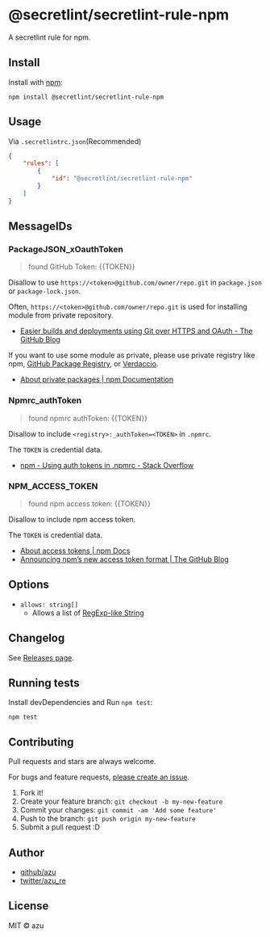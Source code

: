 # @secretlint/secretlint-rule-npm

A secretlint rule for npm.

## Install

Install with [npm](https://www.npmjs.com/):

    npm install @secretlint/secretlint-rule-npm

## Usage

Via `.secretlintrc.json`(Recommended)

```json
{
    "rules": [
        {
            "id": "@secretlint/secretlint-rule-npm"
        }
    ]
}
```

## MessageIDs

### PackageJSON_xOauthToken
> found GitHub Token: {{TOKEN}}

Disallow to use `https://<token>@github.com/owner/repo.git` in `package.json` or `package-lock.json`.

Often, `https://<token>@github.com/owner/repo.git` is used for installing module from private repository.

- [Easier builds and deployments using Git over HTTPS and OAuth - The GitHub Blog](https://github.blog/2012-09-21-easier-builds-and-deployments-using-git-over-https-and-oauth/)

If you want to use some module as private, please use private registry like npm, [GitHub Package Registry](https://help.github.com/packages/publishing-and-managing-packages/about-github-packages), or [Verdaccio](https://verdaccio.org/).

- [About private packages | npm Documentation](https://docs.npmjs.com/about-private-packages)

### Npmrc_authToken
> found npmrc authToken: {{TOKEN}}

Disallow to include `<registry>:_authToken=<TOKEN>` in `.npmrc`.

The `TOKEN` is credential data.

- [npm - Using auth tokens in .npmrc - Stack Overflow](https://stackoverflow.com/questions/53099434/using-auth-tokens-in-npmrc)

### NPM_ACCESS_TOKEN
> found npm access token: {{TOKEN}}

Disallow to include npm access token.

The `TOKEN` is credential data.

- [About access tokens | npm Docs](https://docs.npmjs.com/about-access-tokens)
- [Announcing npm’s new access token format | The GitHub Blog](https://github.blog/2021-09-23-announcing-npms-new-access-token-format/)

## Options

- `allows: string[]`
    - Allows a list of [RegExp-like String](https://github.com/textlint/regexp-string-matcher#regexp-like-string)

## Changelog

See [Releases page](https://github.com/secretlint/secretlint/releases).

## Running tests

Install devDependencies and Run `npm test`:

    npm test

## Contributing

Pull requests and stars are always welcome.

For bugs and feature requests, [please create an issue](https://github.com/secretlint/secretlint/issues).

1. Fork it!
2. Create your feature branch: `git checkout -b my-new-feature`
3. Commit your changes: `git commit -am 'Add some feature'`
4. Push to the branch: `git push origin my-new-feature`
5. Submit a pull request :D

## Author

- [github/azu](https://github.com/azu)
- [twitter/azu_re](https://twitter.com/azu_re)

## License

MIT © azu

